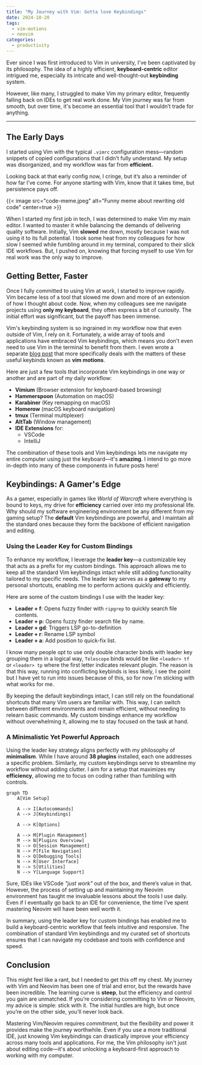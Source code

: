 ```yaml
---
title: "My Journey with Vim: Gotta love Keybindings"
date: 2024-10-20
tags:
  - vim-motions
  - neovim
categories:
  - productivity
---
```


Ever since I was first introduced to Vim in university, I've been captivated by its philosophy. The idea of a highly efficient, **keyboard-centric** editor intrigued me, especially its intricate and well-thought-out **keybinding** system.

<!--more-->

However, like many, I struggled to make Vim my primary editor, frequently falling back on IDEs to get real work done. My Vim journey was far from smooth, but over time, it's become an essential tool that I wouldn’t trade for anything.

---

## The Early Days

I started using Vim with the typical `.vimrc` configuration mess—random snippets of copied configurations that I didn’t fully understand. My setup was disorganized, and my workflow was far from **efficient.**

Looking back at that early config now, I cringe, but it’s also a reminder of how far I’ve come. For anyone starting with Vim, know that it takes time, but persistence pays off.

{{< image src="code-meme.jpeg" alt="Funny meme about rewriting old code" center=true >}}

When I started my first job in tech, I was determined to make Vim my main editor. I wanted to master it while balancing the demands of delivering quality software. Initially, Vim **slowed** me down, mostly because I was not using it to its full potential. I took some heat from my colleagues for how slow I seemed while fumbling around in my terminal, compared to their slick IDE workflows. But, I pushed on, knowing that forcing myself to use Vim for real work was the only way to improve.

## Getting Better, Faster

Once I fully committed to using Vim at work, I started to improve rapidly. Vim became less of a tool that slowed me down and more of an extension of how I thought about code. Now, when my colleagues see me navigate projects using **only my keyboard**, they often express a bit of curiosity. The initial effort was significant, but the payoff has been immense.

Vim's keybinding system is so ingrained in my workflow now that even outside of Vim, I rely on it. Fortunately, a wide array of tools and applications have embraced Vim keybindings, which means you don't even need to use Vim in the terminal to benefit from them. I even wrote a separate [blog post](../vim-motions) that more specifically deals with the matters of these useful keybinds known as **vim motions**.

Here are just a few tools that incorporate Vim keybindings in one way or another and are part of my daily workflow:

- **Vimium** (Browser extension for keyboard-based browsing)
- **Hammerspoon** (Automation on macOS)
- **Karabiner** (Key remapping on macOS)
- **Homerow** (macOS keyboard navigation)
- **tmux** (Terminal multiplexer)
- **AltTab** (Window management)
- **IDE Extensions** for:
  - VSCode
  - IntelliJ

The combination of these tools and Vim keybindings lets me navigate my entire computer using just the keyboard—it's **amazing**. I intend to go more in-depth into many of these components in future posts here!

## Keybindings: A Gamer's Edge

As a gamer, especially in games like _World of Warcraft_ where everything is bound to keys, my drive for **efficiency** carried over into my professional life. Why should my software engineering environment be any different from my gaming setup? The **default** Vim keybindings are powerful, and I maintain all the standard ones because they form the backbone of efficient navigation and editing.

### Using the Leader Key for Custom Bindings

To enhance my workflow, I leverage the **leader key**—a customizable key that acts as a prefix for my custom bindings. This approach allows me to keep all the standard Vim keybindings intact while still adding functionality tailored to my specific needs. The leader key serves as a **gateway** to my personal shortcuts, enabling me to perform actions quickly and efficiently.

Here are some of the custom bindings I use with the leader key:

- **Leader + f**: Opens fuzzy finder with `ripgrep` to quickly search file contents.
- **Leader + p**: Opens fuzzy finder search file by name.
- **Leader + gd**: Triggers LSP go-to-definition
- **Leader + r**: Rename LSP symbol
- **Leader + a**: Add position to quick-fix list.

I know many people opt to use only double character binds with leader key grouping them in a logical way, `Telescope` binds would be like `<leader> tf` or `<leader> tp` where the first letter indicates relevant plugin. The reason is that this way, running into conflicting keybinds is less likely, I see the point but I have yet to run into issues because of this, so for now I'm sticking with what works for me.

By keeping the default keybindings intact, I can still rely on the foundational shortcuts that many Vim users are familiar with. This way, I can switch between different environments and remain efficient, without needing to relearn basic commands. My custom bindings enhance my workflow without overwhelming it, allowing me to stay focused on the task at hand.

### A Minimalistic Yet Powerful Approach

Using the leader key strategy aligns perfectly with my philosophy of **minimalism**. While I have around **38 plugins** installed, each one addresses a specific problem. Similarly, my custom keybindings serve to streamline my workflow without adding clutter. I aim for a setup that maximizes my **efficiency**, allowing me to focus on coding rather than fumbling with controls.

```mermaid
graph TD
    A[Vim Setup]

    A --> I[Autocommands]
    A --> J[Keybindings]

    A --> K[Options]

    A --> M[Plugin Management]
    M --> N[Plugins Overview]
    N --> O[Session Management]
    N --> P[File Navigation]
    N --> Q[Debugging Tools]
    N --> R[User Interface]
    N --> S[Utilities]
    N --> Y[Language Support]
```

Sure, IDEs like VSCode _"just work"_ out of the box, and there’s value in that. However, the process of setting up and maintaining my Neovim environment has taught me invaluable lessons about the tools I use daily. Even if I eventually go back to an IDE for convenience, the time I’ve spent mastering Neovim will have been well worth it.

In summary, using the leader key for custom bindings has enabled me to build a keyboard-centric workflow that feels intuitive and responsive. The combination of standard Vim keybindings and my curated set of shortcuts ensures that I can navigate my codebase and tools with confidence and speed.

## Conclusion

This might feel like a rant, but I needed to get this off my chest. My journey with Vim and Neovim has been one of trial and error, but the rewards have been incredible. The learning curve is **steep**, but the efficiency and control you gain are unmatched. If you’re considering committing to Vim or Neovim, my advice is simple: stick with it. The initial hurdles are high, but once you’re on the other side, you’ll never look back.

Mastering Vim/Neovim requires _commitment_, but the flexibility and power it provides make the journey worthwhile. Even if you use a more traditional IDE, just knowing Vim keybindings can drastically improve your efficiency across many tools and applications. For me, the Vim philosophy isn't just about editing code—it's about unlocking a keyboard-first approach to working with my computer.
